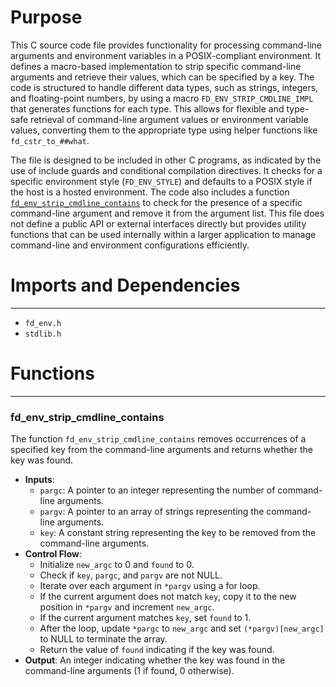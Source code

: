 # Purpose
This C source code file provides functionality for processing command-line arguments and environment variables in a POSIX-compliant environment. It defines a macro-based implementation to strip specific command-line arguments and retrieve their values, which can be specified by a key. The code is structured to handle different data types, such as strings, integers, and floating-point numbers, by using a macro `FD_ENV_STRIP_CMDLINE_IMPL` that generates functions for each type. This allows for flexible and type-safe retrieval of command-line argument values or environment variable values, converting them to the appropriate type using helper functions like `fd_cstr_to_##what`.

The file is designed to be included in other C programs, as indicated by the use of include guards and conditional compilation directives. It checks for a specific environment style (`FD_ENV_STYLE`) and defaults to a POSIX style if the host is a hosted environment. The code also includes a function [`fd_env_strip_cmdline_contains`](#fd_env_strip_cmdline_contains) to check for the presence of a specific command-line argument and remove it from the argument list. This file does not define a public API or external interfaces directly but provides utility functions that can be used internally within a larger application to manage command-line and environment configurations efficiently.
# Imports and Dependencies

---
- `fd_env.h`
- `stdlib.h`


# Functions

---
### fd\_env\_strip\_cmdline\_contains<!-- {{#callable:fd_env_strip_cmdline_contains}} -->
The function `fd_env_strip_cmdline_contains` removes occurrences of a specified key from the command-line arguments and returns whether the key was found.
- **Inputs**:
    - `pargc`: A pointer to an integer representing the number of command-line arguments.
    - `pargv`: A pointer to an array of strings representing the command-line arguments.
    - `key`: A constant string representing the key to be removed from the command-line arguments.
- **Control Flow**:
    - Initialize `new_argc` to 0 and `found` to 0.
    - Check if `key`, `pargc`, and `pargv` are not NULL.
    - Iterate over each argument in `*pargv` using a for loop.
    - If the current argument does not match `key`, copy it to the new position in `*pargv` and increment `new_argc`.
    - If the current argument matches `key`, set `found` to 1.
    - After the loop, update `*pargc` to `new_argc` and set `(*pargv)[new_argc]` to NULL to terminate the array.
    - Return the value of `found` indicating if the key was found.
- **Output**: An integer indicating whether the key was found in the command-line arguments (1 if found, 0 otherwise).


